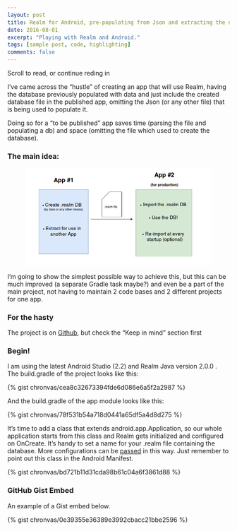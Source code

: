 ```yaml
---
layout: post
title: Realm for Android, pre-populating from Json and extracting the database
date: 2016-08-01
excerpt: "Playing with Realm and Android."
tags: [sample post, code, highlighting]
comments: false
---
```


Scroll to read, or continue reding in <a class="social-btn" href="https://medium.com/index" target="_blank" rel="noopener noreferrer"><i class="fa fa-fw fa-medium"></i></a>

I’ve came across the “hustle” of creating an app that will use Realm, having the database previously populated with data and just include the created database file in the published app, omitting the Json (or any other file) that is being used to populate it.

Doing so for a “to be published” app saves time (parsing the file and populating a db) and space (omitting the file which used to create the database).

[^1]: <http://en.wikipedia.org/wiki/Syntax_highlighting>

### The main idea:
<figure>
	<a href="https://github.com/chronvas/chronvas.github.io/raw/master/assets/img/realm1.png"><img src="https://github.com/chronvas/chronvas.github.io/raw/master/assets/img/realm1.png"></a>
</figure>
I’m going to show the simplest possible way to achieve this, but this can be much improved (a separate Gradle task maybe?) and even be a part of the main project, not having to maintain 2 code bases and 2 different projects for one app.

### For the hasty
The project is on [Github](https://github.com/chronvas/RealmTesting), but check the “Keep in mind” section first

### Begin!
I am using the latest Android Studio (2.2) and Realm Java version 2.0.0 . The build.gradle of the project looks like this:

{% gist chronvas/cea8c32673394fde6d086e6a5f2a2987 %}

And the build.gradle of the app module looks like this:

{% gist chronvas/78f531b54a718d0441a65df5a4d8d275 %}

It’s time to add a class that extends android.app.Application, so our whole application starts from this class and Realm gets initialized and configured on OnCreate. It’s handy to set a name for your .realm file containing the database. More configurations can be [passed](https://realm.io/docs/java/latest/api/io/realm/RealmConfiguration.Builder.html) in this way. Just remember to point out this class in the Android Manifest.

{% gist chronvas/bd721b11d31cda98b61c04a6f3861d88 %}

### GitHub Gist Embed

An example of a Gist embed below.

{% gist chronvas/0e39355e36389e3992cbacc21bbe2596 %}
